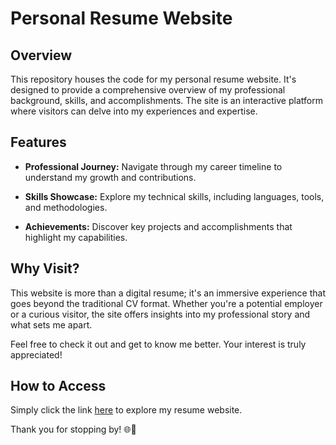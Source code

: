 # Personal Resume Website

## Overview

This repository houses the code for my personal resume website. It's designed to provide a comprehensive overview of my professional background, skills, and accomplishments. The site is an interactive platform where visitors can delve into my experiences and expertise.

## Features

- **Professional Journey:** Navigate through my career timeline to understand my growth and contributions.
- **Skills Showcase:** Explore my technical skills, including languages, tools, and methodologies.

- **Achievements:** Discover key projects and accomplishments that highlight my capabilities.

## Why Visit?

This website is more than a digital resume; it's an immersive experience that goes beyond the traditional CV format. Whether you're a potential employer or a curious visitor, the site offers insights into my professional story and what sets me apart.

Feel free to check it out and get to know me better. Your interest is truly appreciated!

## How to Access

Simply click the link [here](https://www.guillaumeayad.xyz/) to explore my resume website.

Thank you for stopping by! 🌐👋
